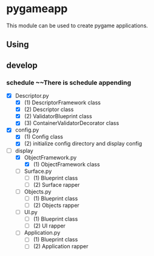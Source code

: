 # pygameapp
This module can be used to create pygame applications.


## Using


## develop

### schedule ~~There is schedule appending
 - [x] Descriptor.py
   - [x] (1) DescriptorFramework class
   - [x] (2) Descriptor class
   - [x] (2) ValidatorBlueprint class
   - [x] (3) ContainerValidatorDecorator class
 - [x] config.py
   - [x] (1) Config class
   - [x] (2) initialize config directory and display config
 - [ ] display
   - [x] ObjectFramework.py
     - [x] (1) ObjectFramework class
   - [ ] Surface.py
     - [ ] (1) Blueprint class
     - [ ] (2) Surface rapper
   - [ ] Objects.py
     - [ ] (1) Blueprint class
     - [ ] (2) Objects rapper
   - [ ] UI.py
     - [ ] (1) Blueprint class
     - [ ] (2) UI rapper
   - [ ] Application.py
     - [ ] (1) Blueprint class
     - [ ] (2) Application rapper
